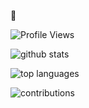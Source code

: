 🧊


![Profile Views](https://komarev.com/ghpvc/?username=enbaocao&color=blue)

![github stats](https://github-readme-stats.vercel.app/api?username=enbaocao&show_icons=true&theme=radical)

![top languages](https://github-readme-stats.vercel.app/api/top-langs/?username=enbaocao&layout=compact&theme=radical)

![contributions](https://activity-graph.herokuapp.com/graph?username=enbaocao&theme=react-dark)

